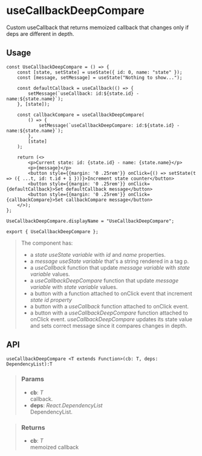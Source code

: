 # useCallbackDeepCompare
Custom useCallback that returns memoized callback that changes only if deps are different in depth.

## Usage

```tsx
const UseCallbackDeepCompare = () => {
	const [state, setState] = useState({ id: 0, name: "state" });
	const [message, setMessage] = useState("Nothing to show...");

	const defaultCallback = useCallback(() => {
		setMessage(`useCallback: id:${state.id} - name:${state.name}`);
	}, [state]);

	const callbackCompare = useCallbackDeepCompare(
		() => {
			setMessage(`useCallbackDeepCompare: id:${state.id} - name:${state.name}`);
		},
		[state]
	);

	return (<>
		<p>Current state: id: {state.id} - name: {state.name}</p>
		<p>{message}</p>
		<button style={{margin: '0 .25rem'}} onClick={() => setState(t => ({ ...t, id: t.id + 1 }))}>Increment state counter</button>
		<button style={{margin: '0 .25rem'}} onClick={defaultCallback}>Set defaultCallback message</button>
		<button style={{margin: '0 .25rem'}} onClick={callbackCompare}>Set callbackCompare message</button>
	</>);
};

UseCallbackDeepCompare.displayName = "UseCallbackDeepCompare";

export { UseCallbackDeepCompare };
```

> The component has:
> - a _state useState variable_ with _id_ and _name_ properties.
> - a _message useState variable_ that's a string rendered in a tag p.
> - a _useCallback_ function that update _message variable_ with _state variable_ values.
> - a _useCallbackDeepCompare_ function that update _message variable_ with _state variable_ values.
> - a button with a function attached to onClick event that increment _state id property_
> - a button with a _useCallback_ function attached to onClick event.
> - a button with a _useCallbackDeepCompare_ function attached to onClick event.
> _useCallbackDeepCompare_ updates its state value and sets correct message since it compares changes in depth.


## API

```tsx
useCallbackDeepCompare <T extends Function>(cb: T, deps: DependencyList):T 
```

> ### Params
>
> - __cb__: _T_  
callback.
> - __deps__: _React.DependencyList_  
DependencyList.
>

> ### Returns
>
> - __cb__: _T_  
memoized callback
>